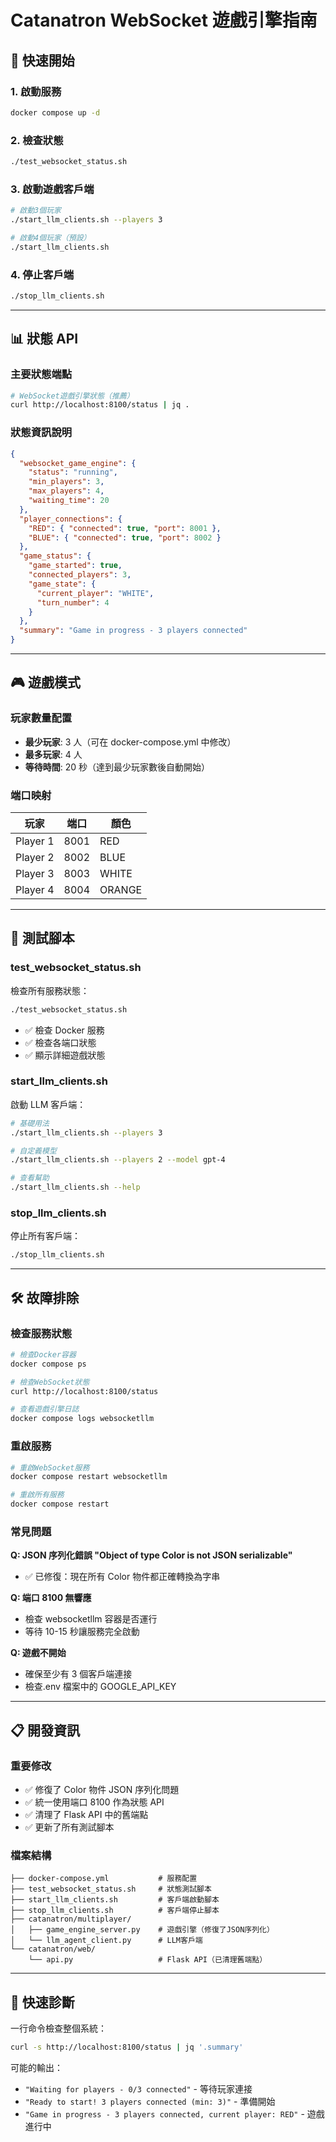 # Catanatron WebSocket 遊戲引擎指南

## 🚀 快速開始

### 1. 啟動服務

```bash
docker compose up -d
```

### 2. 檢查狀態

```bash
./test_websocket_status.sh
```

### 3. 啟動遊戲客戶端

```bash
# 啟動3個玩家
./start_llm_clients.sh --players 3

# 啟動4個玩家（預設）
./start_llm_clients.sh
```

### 4. 停止客戶端

```bash
./stop_llm_clients.sh
```

---

## 📊 狀態 API

### 主要狀態端點

```bash
# WebSocket遊戲引擎狀態（推薦）
curl http://localhost:8100/status | jq .
```

### 狀態資訊說明

```json
{
  "websocket_game_engine": {
    "status": "running",
    "min_players": 3,
    "max_players": 4,
    "waiting_time": 20
  },
  "player_connections": {
    "RED": { "connected": true, "port": 8001 },
    "BLUE": { "connected": true, "port": 8002 }
  },
  "game_status": {
    "game_started": true,
    "connected_players": 3,
    "game_state": {
      "current_player": "WHITE",
      "turn_number": 4
    }
  },
  "summary": "Game in progress - 3 players connected"
}
```

---

## 🎮 遊戲模式

### 玩家數量配置

- **最少玩家**: 3 人（可在 docker-compose.yml 中修改）
- **最多玩家**: 4 人
- **等待時間**: 20 秒（達到最少玩家數後自動開始）

### 端口映射

| 玩家     | 端口 | 顏色   |
| -------- | ---- | ------ |
| Player 1 | 8001 | RED    |
| Player 2 | 8002 | BLUE   |
| Player 3 | 8003 | WHITE  |
| Player 4 | 8004 | ORANGE |

---

## 🔧 測試腳本

### test_websocket_status.sh

檢查所有服務狀態：

```bash
./test_websocket_status.sh
```

- ✅ 檢查 Docker 服務
- ✅ 檢查各端口狀態
- ✅ 顯示詳細遊戲狀態

### start_llm_clients.sh

啟動 LLM 客戶端：

```bash
# 基礎用法
./start_llm_clients.sh --players 3

# 自定義模型
./start_llm_clients.sh --players 2 --model gpt-4

# 查看幫助
./start_llm_clients.sh --help
```

### stop_llm_clients.sh

停止所有客戶端：

```bash
./stop_llm_clients.sh
```

---

## 🛠️ 故障排除

### 檢查服務狀態

```bash
# 檢查Docker容器
docker compose ps

# 檢查WebSocket狀態
curl http://localhost:8100/status

# 查看遊戲引擎日誌
docker compose logs websocketllm
```

### 重啟服務

```bash
# 重啟WebSocket服務
docker compose restart websocketllm

# 重啟所有服務
docker compose restart
```

### 常見問題

**Q: JSON 序列化錯誤 "Object of type Color is not JSON serializable"**

- ✅ 已修復：現在所有 Color 物件都正確轉換為字串

**Q: 端口 8100 無響應**

- 檢查 websocketllm 容器是否運行
- 等待 10-15 秒讓服務完全啟動

**Q: 遊戲不開始**

- 確保至少有 3 個客戶端連接
- 檢查.env 檔案中的 GOOGLE_API_KEY

---

## 📋 開發資訊

### 重要修改

- ✅ 修復了 Color 物件 JSON 序列化問題
- ✅ 統一使用端口 8100 作為狀態 API
- ✅ 清理了 Flask API 中的舊端點
- ✅ 更新了所有測試腳本

### 檔案結構

```
├── docker-compose.yml           # 服務配置
├── test_websocket_status.sh     # 狀態測試腳本
├── start_llm_clients.sh         # 客戶端啟動腳本
├── stop_llm_clients.sh          # 客戶端停止腳本
├── catanatron/multiplayer/
│   ├── game_engine_server.py    # 遊戲引擎（修復了JSON序列化）
│   └── llm_agent_client.py      # LLM客戶端
└── catanatron/web/
    └── api.py                   # Flask API（已清理舊端點）
```

---

## 🎯 快速診斷

一行命令檢查整個系統：

```bash
curl -s http://localhost:8100/status | jq '.summary'
```

可能的輸出：

- `"Waiting for players - 0/3 connected"` - 等待玩家連接
- `"Ready to start! 3 players connected (min: 3)"` - 準備開始
- `"Game in progress - 3 players connected, current player: RED"` - 遊戲進行中
